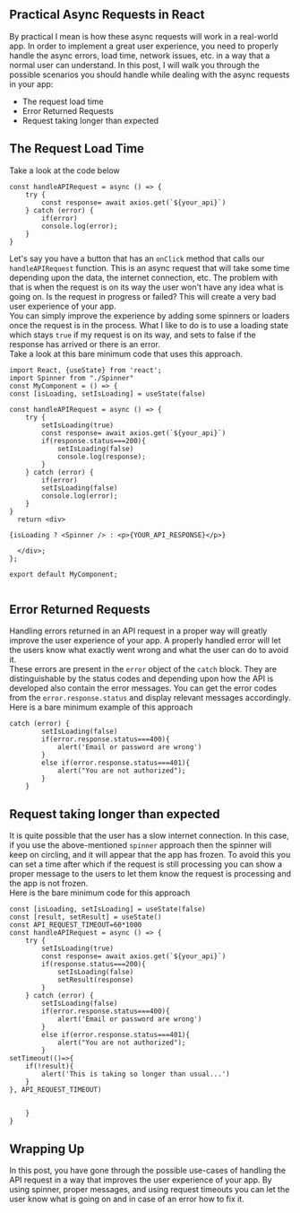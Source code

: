 ## Practical Async Requests in React

By practical I mean is how these async requests will work in a real-world app. In order to implement a great user experience, you need to properly handle the async errors, load time, network issues, etc. in a way that a normal user can understand. In this post, I will walk you through the possible scenarios you should handle while dealing with the async requests in your app:</br> 


- The request load time
- Error Returned Requests
- Request taking longer than expected

## The Request Load Time
Take a look at the code below

```
const handleAPIRequest = async () => {
    try {
        const response= await axios.get(`${your_api}`)
    } catch (error) {
        if(error)
        console.log(error);
    }
}
```
Let's say you have a button that has an `onClick` method that calls our `handleAPIRequest` function. This is an async request that will take some time depending upon the data, the internet connection, etc. The problem with that is when the request is on its way the user won't have any idea what is going on. Is the request in progress or failed? This will create a very bad user experience of your app.<br/>
You can simply improve the experience by adding some spinners or loaders once the request is in the process. What I like to do is to use a loading state which stays `true` if my request is on its way, and sets to false if the response has arrived or there is an error. <br/>
Take a look at this bare minimum code that uses this approach.
```
import React, {useState} from 'react';
import Spinner from "./Spinner"
const MyComponent = () => {
const [isLoading, setIsLoading] = useState(false)

const handleAPIRequest = async () => {
    try {
        setIsLoading(true)
        const response= await axios.get(`${your_api}`)
        if(response.status===200){
            setIsLoading(false)
            console.log(response);
        }
    } catch (error) {
        if(error)
        setIsLoading(false)
        console.log(error);
    }
}
  return <div>

{isLoading ? <Spinner /> : <p>{YOUR_API_RESPONSE}</p>}

  </div>;
};

export default MyComponent;


```
## Error Returned Requests
Handling errors returned in an API request in a proper way will greatly improve the user experience of your app. A properly handled error will let the users know what exactly went wrong and what the user can do to avoid it.<br/>
These errors are present in the `error` object of the `catch` block. They are distinguishable by the status codes and depending upon how the API is developed also contain the error messages. You can get the error codes from the `error.response.status` and display relevant messages accordingly.<br/>
Here is a bare minimum example of this approach
```
catch (error) {
        setIsLoading(false)
        if(error.response.status===400){
            alert('Email or password are wrong')
        }
        else if(error.response.status===401){
            alert("You are not authorized"); 
        }
    }

```
## Request taking longer than expected
It is quite possible that the user has a slow internet connection. In this case, if you use the above-mentioned `spinner` approach then the spinner will keep on circling, and it will appear that the app has frozen. To avoid this you can set a time after which if the request is still processing you can show a proper message to the users to let them know the request is processing and the app is not frozen.<br/> Here is the bare minimum code for this approach
```
const [isLoading, setIsLoading] = useState(false)
const [result, setResult] = useState()
const API_REQUEST_TIMEOUT=60*1000
const handleAPIRequest = async () => {
    try {
        setIsLoading(true)
        const response= await axios.get(`${your_api}`)
        if(response.status===200){
            setIsLoading(false)
            setResult(response)
        }
    } catch (error) {
        setIsLoading(false)
        if(error.response.status===400){
            alert('Email or password are wrong')
        }
        else if(error.response.status===401){
            alert("You are not authorized"); 
        }
setTimeout(()=>{
    if(!result){
        alert('This is taking so longer than usual...')
    }
}, API_REQUEST_TIMEOUT)


    }
}
```
##  Wrapping Up
In this post, you have gone through the possible use-cases of handling the API request in a way that improves the user experience of your app. By using spinner, proper messages, and using request timeouts you can let the user know what is going on and in case of an error how to fix it. 